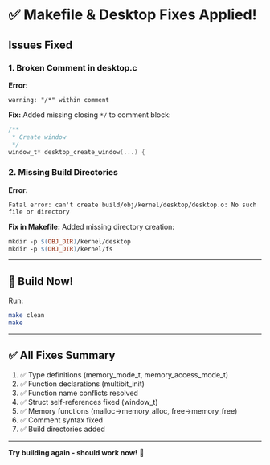 # ✅ Makefile & Desktop Fixes Applied!

## Issues Fixed

### 1. Broken Comment in desktop.c
**Error:**
```
warning: "/*" within comment
```

**Fix:**
Added missing closing `*/` to comment block:
```c
/**
 * Create window
 */
window_t* desktop_create_window(...) {
```

### 2. Missing Build Directories
**Error:**
```
Fatal error: can't create build/obj/kernel/desktop/desktop.o: No such file or directory
```

**Fix in Makefile:**
Added missing directory creation:
```makefile
mkdir -p $(OBJ_DIR)/kernel/desktop
mkdir -p $(OBJ_DIR)/kernel/fs
```

---

## 🚀 Build Now!

Run:
```bash
make clean
make
```

---

## ✅ All Fixes Summary

1. ✅ Type definitions (memory_mode_t, memory_access_mode_t)
2. ✅ Function declarations (multibit_init)
3. ✅ Function name conflicts resolved
4. ✅ Struct self-references fixed (window_t)
5. ✅ Memory functions (malloc→memory_alloc, free→memory_free)
6. ✅ Comment syntax fixed
7. ✅ Build directories added

---

**Try building again - should work now!** 🎯
